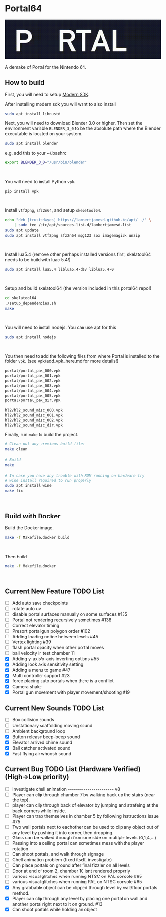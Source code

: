 # Portal64
![](./assets/images/portal64_readme_logo.gif)

A demake of Portal for the Nintendo 64.

## How to build

First, you will need to setup [Modern SDK](https://crashoveride95.github.io/n64hbrew/modernsdk/startoff.html).

After installing modern sdk you will want to also install

```sh
sudo apt install libnustd
```

Next, you will need to download Blender 3.0 or higher. Then set the environment variable `BLENDER_3_0` to be the absolute path where the Blender executable is located on your system.

```sh
sudo apt install blender
```

e.g. add this to your ~/.bashrc

```bash
export BLENDER_3_0="/usr/bin/blender"
```

<br />

You will need to install Python `vpk`.
```sh
pip install vpk
```

<br />

Install `vtf2png`, `sfz2n64`, and setup `skeletool64`.
```sh
echo "deb [trusted=yes] https://lambertjamesd.github.io/apt/ ./" \
    | sudo tee /etc/apt/sources.list.d/lambertjamesd.list
sudo apt update
sudo apt install vtf2png sfz2n64 mpg123 sox imagemagick unzip
```

<br />

Install lua5.4 (remove other perhaps installed versions first, skelatool64 needs to be build with luac 5.4!)

```sh
sudo apt install lua5.4 liblua5.4-dev liblua5.4-0
```

<br />

Setup and build skelatool64 (the version included in this portal64 repo!)

```sh
cd skelatool64
./setup_dependencies.sh
make
```

<br />

You will need to install nodejs. You can use apt for this

```sh
sudo apt install nodejs
```

<br />

You then need to add the following files from where Portal is installed to the folder `vpk`. (see vpk/add_vpk_here.md  for more details!)
```
portal/portal_pak_000.vpk  
portal/portal_pak_001.vpk  
portal/portal_pak_002.vpk  
portal/portal_pak_003.vpk  
portal/portal_pak_004.vpk  
portal/portal_pak_005.vpk  
portal/portal_pak_dir.vpk

hl2/hl2_sound_misc_000.vpk
hl2/hl2_sound_misc_001.vpk
hl2/hl2_sound_misc_002.vpk
hl2/hl2_sound_misc_dir.vpk
```

Finally, run `make` to build the project.
```sh
# Clean out any previous build files
make clean

# Build
make

# In case you have any trouble with ROM running on hardware try
# wine install required to run properly
sudo apt install wine
make fix
```

<br />


## Build with Docker


Build the Docker image.
```sh
make -f Makefile.docker build
```

<br />

Then build.
```sh
make -f Makefile.docker
```

<br />

## Current New Feature TODO List
- [ ] Add auto save checkpoints
- [ ] rotate auto uv
- [ ] disable portal surfaces manually on some surfaces #135
- [ ] Portal not rendering recursively sometimes #138
- [ ] Correct elevator timing
- [ ] Presort portal gun polygon order #102
- [ ] Adding loading notice between levels #45
- [ ] Vertex lighting #39
- [ ] flash portal opacity when other portal moves
- [ ] ball velocity in test chamber 11
- [x] Adding y-axis/x-axis inverting options #55
- [x] Adding look axis sensitivity setting
- [x] Adding a menu to game #47
- [x] Multi controller support #23
- [x] force placing auto portals when there is a conflict
- [x] Camera shake
- [x] Portal gun movement with player movement/shooting #19

## Current New Sounds TODO List
- [ ] Box collision sounds
- [ ] Unstationary scaffolding moving sound
- [ ] Ambient background loop
- [x] Button release beep-beep sound
- [x] Elevator arrived chime sound
- [x] Ball catcher activated sound
- [x] Fast flying air whoosh sound

## Current Bug TODO List (Hardware Verified) (High->Low priority)
- [ ] investigate chell animation
----------------------- v8
- [ ] Player can clip through chamber 7 by walking back up the stairs (near the top).
- [ ] player can clip through back of elevator by jumping and strafeing at the back corners while inside.
- [ ] Player can trap themselves in chamber 5 by following instructions issue #75
- [ ] Two wall portals next to eachother can be used to clip any object out of any level by pushing it into corner, then dropping. 
- [ ] Glass can be walked through from one side on multiple levels (0,1,4,...)
- [ ] Passing into a ceiling portal can sometimes mess with the player rotation
- [ ] Can shoot portals, and walk through signage
- [ ] Chell animation problem (fixed itself, investigate)
- [ ] Can place portals on ground after final fizzler on all levels
- [ ] Door at end of room 2, chamber 10 isnt rendered properly
- [ ] various visual glitches when running NTSC on PAL console #65
- [ ] various visual glitches when running PAL on NTSC console #65
- [x] Any grabbable object can be clipped through level by wall/floor portals method.
- [x] Player can clip through any level by placing one portal on wall and another portal right next to it on ground. #13
- [x] Can shoot portals while holding an object
